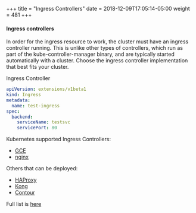 +++
title = "Ingress Controllers"
date = 2018-12-09T17:05:14-05:00
weight = 481
+++

#### Ingress controllers

In order for the ingress resource to work, the cluster must have an ingress controller running. This is unlike other types of controllers, which run as part of the kube-controller-manager binary, and are typically started automatically with a cluster. Choose the ingress controller implementation that best fits your cluster.


Ingress Controller 

```yaml
apiVersion: extensions/v1beta1
kind: Ingress
metadata:
  name: test-ingress
spec:
  backend:
    serviceName: testsvc
    servicePort: 80
```

Kubernetes supported Ingress Controllers: 

* [GCE](https://git.k8s.io/ingress-gce/README.md)
* [nginx](https://git.k8s.io/ingress-nginx/README.md)

Others that can be deployed:

* [HAProxy](http://www.haproxy.org/)
* [Kong](https://konghq.com/)
* [Contour](https://github.com/heptio/contour)

Full list is [here](https://kubernetes.io/docs/concepts/services-networking/ingress/)